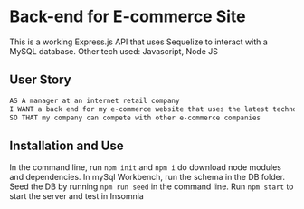 # Back-end for E-commerce Site

This is a working Express.js API that uses Sequelize to interact with a MySQL database.
Other tech used: Javascript, Node JS 

## User Story

```md
AS A manager at an internet retail company
I WANT a back end for my e-commerce website that uses the latest technologies
SO THAT my company can compete with other e-commerce companies
```
## Installation and Use

In the command line, run `npm init` and `npm i` do download node modules and dependencies.
In mySql Workbench, run the schema in the DB folder.
Seed the DB by running `npm run seed` in the command line.
Run `npm start` to start the server and test in Insomnia



